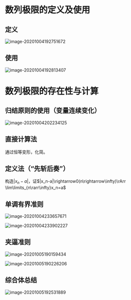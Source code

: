 # 数列极限的定义及使用

## 定义

![image-20201004192751672](https://gitee.com/HaitoChan/upload-pic-typora/raw/master/null/image-20201004192751672.png)

## 使用

![image-20201004192813407](https://gitee.com/HaitoChan/upload-pic-typora/raw/master/null/image-20201004192813407.png)

# 数列极限的存在性与计算

## 归结原则的使用（变量连续变化）

![image-20201004202234125](https://gitee.com/HaitoChan/upload-pic-typora/raw/master/null/image-20201004202234125.png)

## 直接计算法

通过恒等变形，化简。

## 定义法（“先斩后奏”）

构造$|x_n-a|$，证$|x_n-a|\rightarrow0(n\rightarrow\infty)\rArr \lim\limits_{n\rarr\infty}x_n=a$

## 单调有界准则

![image-20201004233657671](https://gitee.com/HaitoChan/upload-pic-typora/raw/master/null/image-20201004233657671.png)

![image-20201004233902227](https://gitee.com/HaitoChan/upload-pic-typora/raw/master/null/image-20201004233902227.png)

## 夹逼准则

![image-20201005190159434](https://gitee.com/HaitoChan/upload-pic-typora/raw/master/null/image-20201005190159434.png)

![image-20201005190226206](https://gitee.com/HaitoChan/upload-pic-typora/raw/master/null/image-20201005190226206.png)

## 综合体总结

![image-20201005192531889](https://gitee.com/HaitoChan/upload-pic-typora/raw/master/null/image-20201005192531889.png)